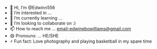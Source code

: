 - 👋 Hi, I’m @Edwinn556
- 👀 I’m interested in ...
- 🌱 I’m currently learning ...
- 💞️ I’m looking to collaborate on :)
- 📫 How to reach me ... email-edwinebowilliams@gmail.com
- 😄 Pronouns: ... HE/SHE
- ⚡ Fun fact: Love photography and playing basketball in my spare time 

<!---
Edwinn556/Edwinn556 is a ✨ special ✨ repository because its `README.md` (this file) appears on your GitHub profile.
You can click the Preview link to take a look at your changes.
--->
